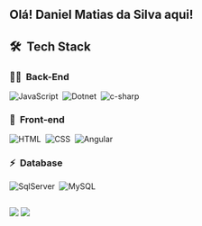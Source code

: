 ## Olá! Daniel Matias da Silva aqui!

## 🛠 &nbsp;Tech Stack

### 👩‍💻 &nbsp;Back-End
![JavaScript](https://img.shields.io/badge/-JavaScript-05122A?style=flat&logo=javascript)&nbsp;
![Dotnet](https://img.shields.io/badge/-.NET-05122A?style=flat&logo=dotnet)&nbsp;
![c-sharp](https://img.shields.io/badge/-C%23-05122A?style=flat&logo=c-sharp)&nbsp;

### 🎨 &nbsp;Front-end
![HTML](https://img.shields.io/badge/-HTML-05122A?style=flat&logo=HTML5)&nbsp;
![CSS](https://img.shields.io/badge/-CSS-05122A?style=flat&logo=CSS3&logoColor=1572B6)&nbsp;
![Angular](https://img.shields.io/badge/-Angular-05122A?style=flat&logo=Angular)&nbsp;

### ⚡ &nbsp;Database 
![SqlServer](https://img.shields.io/badge/-Microsoft%20SQL%20Server-05122A?style=flat&logo=microsoft%20sql%20server&logoColor=1572B6)&nbsp;
![MySQL](https://img.shields.io/badge/-MySQL-05122A?style=flat&logo=mysql)&nbsp;
  
  ##
 
<div> 
  <!--<a href="https://www.youtube.com/channel/UC_-uuuZbY0AAt9CViNzvc-Q" target="_blank"><img src="https://img.shields.io/badge/YouTube-FF0000?style=for-the-badge&logo=youtube&logoColor=white" target="_blank"></a>-->
  <a href="https://instagram.com/danielmsilva.dps" target="_blank"><img src="https://img.shields.io/badge/-Instagram-%23E4405F?style=for-the-badge&logo=instagram&logoColor=white" target="_blank"></a>
  <a href="https://www.linkedin.com/in/daniel-matias-da-silva-04810324/" target="_blank"><img src="https://img.shields.io/badge/-LinkedIn-%230077B5?style=for-the-badge&logo=linkedin&logoColor=white" target="_blank"></a> 
 
</div>

  
